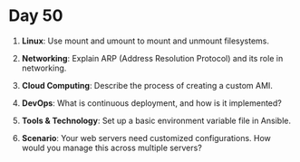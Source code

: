 # Day 50

1. **Linux**: Use mount and umount to mount and unmount filesystems.

2. **Networking**: Explain ARP (Address Resolution Protocol) and its role in networking.

3. **Cloud Computing**: Describe the process of creating a custom AMI.

4. **DevOps**: What is continuous deployment, and how is it implemented?

5. **Tools & Technology**: Set up a basic environment variable file in Ansible.

6. **Scenario**: Your web servers need customized configurations. How would you manage this across multiple servers?


